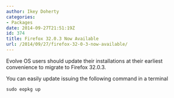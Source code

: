 ```yaml
---
author: Ikey Doherty
categories:
- Packages
date: 2014-09-27T21:51:19Z
id: 374
title: Firefox 32.0.3 Now Available
url: /2014/09/27/firefox-32-0-3-now-available/
---
```


Evolve OS users should update their installations at their earliest convenience to migrate to Firefox 32.0.3.
<!-- more -->
You can easily update issuing the following command in a terminal

```
sudo eopkg up
```